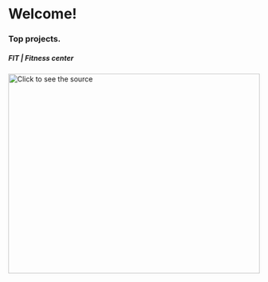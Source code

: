 
# Welcome!

### Top projects.
<div align="left" width="100%" background="Orange">
	<h5>FIT | Fitness center</h5>
	<img src="git.svg" width="100%" height="400" alt="Click to see the source">
</div> 


